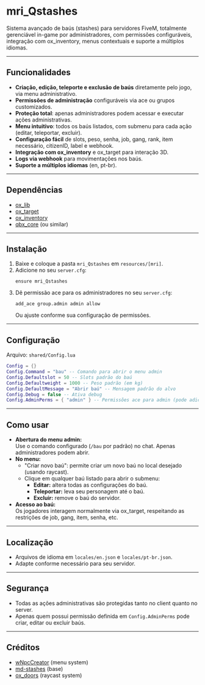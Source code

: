 # mri_Qstashes

Sistema avançado de baús (stashes) para servidores FiveM, totalmente gerenciável in-game por administradores, com permissões configuráveis, integração com ox_inventory, menus contextuais e suporte a múltiplos idiomas.

---

## Funcionalidades

- **Criação, edição, teleporte e exclusão de baús** diretamente pelo jogo, via menu administrativo.
- **Permissões de administração** configuráveis via ace ou grupos customizados.
- **Proteção total**: apenas administradores podem acessar e executar ações administrativas.
- **Menu intuitivo**: todos os baús listados, com submenu para cada ação (editar, teleportar, excluir).
- **Configuração fácil** de slots, peso, senha, job, gang, rank, item necessário, citizenID, label e webhook.
- **Integração com ox_inventory** e ox_target para interação 3D.
- **Logs via webhook** para movimentações nos baús.
- **Suporte a múltiplos idiomas** (en, pt-br).

---

## Dependências

- [ox_lib](https://github.com/overextended/ox_lib)
- [ox_target](https://github.com/overextended/ox_target)
- [ox_inventory](https://github.com/overextended/ox_inventory)
- [qbx_core](https://github.com/qbcore-framework/qb-core) (ou similar)

---

## Instalação

1. Baixe e coloque a pasta `mri_Qstashes` em `resources/[mri]`.
2. Adicione no seu `server.cfg`:
   ```
   ensure mri_Qstashes
   ```
3. Dê permissão ace para os administradores no seu `server.cfg`:
   ```
   add_ace group.admin admin allow
   ```
   Ou ajuste conforme sua configuração de permissões.

---

## Configuração

Arquivo: `shared/Config.lua`
```lua
Config = {}
Config.Command = "bau" -- Comando para abrir o menu admin
Config.Defaultslot = 50 -- Slots padrão do baú
Config.Defaultweight = 1000 -- Peso padrão (em kg)
Config.DefaultMessage = "Abrir baú" -- Mensagem padrão do alvo
Config.Debug = false -- Ativa debug
Config.AdminPerms = { "admin" } -- Permissões ace para admin (pode adicionar mais, ex: {"admin", "god"})
```

---

## Como usar

- **Abertura do menu admin:**  
  Use o comando configurado (`/bau` por padrão) no chat. Apenas administradores podem abrir.
- **No menu:**  
  - "Criar novo baú": permite criar um novo baú no local desejado (usando raycast).
  - Clique em qualquer baú listado para abrir o submenu:
    - **Editar:** altera todas as configurações do baú.
    - **Teleportar:** leva seu personagem até o baú.
    - **Excluir:** remove o baú do servidor.
- **Acesso ao baú:**  
  Os jogadores interagem normalmente via ox_target, respeitando as restrições de job, gang, item, senha, etc.

---

## Localização

- Arquivos de idioma em `locales/en.json` e `locales/pt-br.json`.
- Adapte conforme necessário para seu servidor.

---

## Segurança

- Todas as ações administrativas são protegidas tanto no client quanto no server.
- Apenas quem possui permissão definida em `Config.AdminPerms` pode criar, editar ou excluir baús.

---

## Créditos

- [wNpcCreator](https://github.com/WhereiamL/wNpcCreator/) (menu system)
- [md-stashes](https://github.com/Mustachedom/md-stashes) (base)
- [ox_doors](https://github.com/overextended/ox_doors/) (raycast system)
